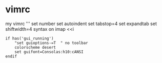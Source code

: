 # vimrc
my vimrc
'''
    set number
    set autoindent
    set tabstop=4
    set expandtab
    set shiftwidth=4
    syntax on
    imap <S-Tab> <Esc><<i
    
    
    if has('gui_running')
        "set guioptions-=T  " no toolbar
        colorscheme desert
        set guifont=Consolas:h10:cANSI
    endif
